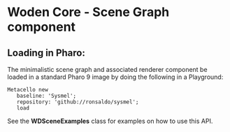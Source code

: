 # Woden Core - Scene Graph component
## Loading in Pharo:

The minimalistic scene graph and associated renderer component be loaded in a standard Pharo 9 image by doing the following in a Playground:
```smalltalk
Metacello new
   baseline: 'Sysmel';
   repository: 'github://ronsaldo/sysmel';
   load
```

See the **WDSceneExamples** class for examples on how to use this API.
